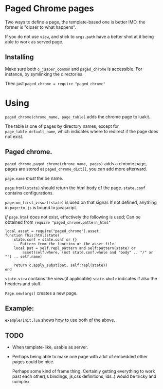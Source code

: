 # Paged Chrome pages

Two ways to define a page, the template-based one is better IMO, the former
is "closer to what happens".

If you do not use `view`, and stick to `args.path` have a better shot at it being able
to work as served page.

## Installing
Make sure both `o_jasper_common` and `paged_chrome` is accessible.
For instance, by symlinking the directories.

Then just `paged_chrome = require "paged_chrome"`

# Using
`paged_chrome(chrome_name, page_table)` adds the chrome page to luakit.

The table is one of pages by directory names, except for
`page_table.default_name`,
which indicates where to redirect if the page does not exist.

## Paged chrome.
`paged_chrome.paged_chrome(chrome_name, pages)` adds a chrome page, pages
are stored at `paged_chrome_dict[]`, you can add more afterward.

`page.name` *must* the be name.

`page:html(state)` should return the html body of the page.
`state.conf` contains configurations.

`page:on_first_visual(state)` is used on that signal. If not defined,
anything in `page:to_js` is bound to javascript.

*If* `page.html` does not exist, effectively the following is used;
Can be obtained from `require "paged_chrome.pattern_html"`

    local asset = require("paged_chrome").asset
    function This:html(state)
        state.conf = state.conf or {}
        -- Pattern from the function or the asset file.
        local pat = self.repl_pattern and self:pattern(state) or
            asset(self.where, (not state.conf.whole and "body" .. "/" or "") .. self.name)

        return c.apply_subst(pat, self:repl(state))
    end

`state.view` contains the view.(if applicable)
`state.whole` indicates if also the headers and stuff.

`Page.new(args)` creates a new page.

## Example:
`example/init.lua` shows how to use both of the above.

## TODO

* When template-like, usable as server.

* Perhaps being able to make one page with a lot of embedded other pages
  could be nice.
  
  Perhaps some kind of frame thing. Certainly getting everything to work past
  each other(js bindings, js,css definitions, ids..)
  would be tricky and complex.
